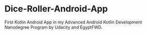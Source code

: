# Dice-Roller-Android-App
First Kotlin Android App in my Advanced Android Kotlin Development Nanodegree Program by Udacity and EgyptFWD.
